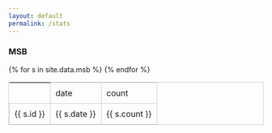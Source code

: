 ```yaml
---
layout: default
permalink: /stats
---
```


<style>
table {
	border: 1px solid #ccc;
}
td {
	border: 1px solid #ccc;
	padding: 10px;
}
</style>


<h3>MSB</h3>
<table>
	<th><td>date</td><td>count</td></th>
{% for s in site.data.msb %}
	<tr>
		<td>{{ s.id }}</td>
		<td>{{ s.date }}</td>
		<td>{{ s.count }}</td>
	</tr>
{% endfor %}
</table>